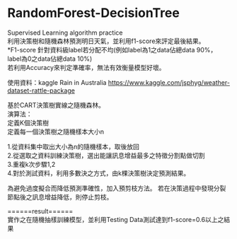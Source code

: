 # RandomForest-DecisionTree
Supervised Learning algorithm practice  
利用決策樹和隨機森林預測明日天氣，並利用f1-score來評定最後結果。  
*F1-score
針對資料級label若分配不均(例如label為1之data佔總data 90%，label為0之data佔總data 10%)  
若利用Accuracy來判定準確率，無法有效衡量模型好壞。

使用資料：kaggle Rain in Australia
https://www.kaggle.com/jsphyg/weather-dataset-rattle-package  


基於CART決策樹實線之隨機森林。  
演算法：  
定義K個決策樹  
定義每一個決策樹之隨機樣本大小n  
  
1.從資料集中取出大小為n的隨機樣本，取後放回  
2.從選取之資料訓練決策樹，選出能讓訊息增益最多之特徵分割點做切割  
3.重複k次步驟1,2  
4.對於測試資料，利用多數決之方式，由k棵決策樹決定預測結果。  

為避免過度擬合而降低預測準確性，加入預剪枝方法。
若在決策過程中發現分裂節點後之訊息增益降低，則停止剪枝。
  
======result======  
實作之在隨機抽樣訓練模型，並利用Testing Data測試達到f1-score=0.6以上之結果




